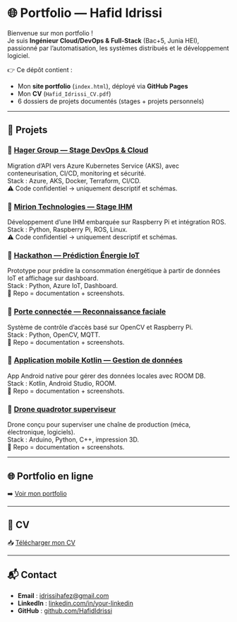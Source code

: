 # 🌐 Portfolio — Hafid Idrissi

Bienvenue sur mon portfolio !  
Je suis **Ingénieur Cloud/DevOps & Full-Stack** (Bac+5, Junia HEI), passionné par l’automatisation, les systèmes distribués et le développement logiciel.

👉 Ce dépôt contient :
- Mon **site portfolio** (`index.html`), déployé via **GitHub Pages**
- Mon **CV** (`Hafid_Idrissi_CV.pdf`)
- 6 dossiers de projets documentés (stages + projets personnels)

---

## 🚀 Projets

### 🔹 [Hager Group — Stage DevOps & Cloud](./hager-aks-poc/README.md)
Migration d’API vers Azure Kubernetes Service (AKS), avec conteneurisation, CI/CD, monitoring et sécurité.  
Stack : Azure, AKS, Docker, Terraform, CI/CD.  
⚠️ Code confidentiel → uniquement descriptif et schémas.

### 🔹 [Mirion Technologies — Stage IHM](./mirion-raspi-ihm/README.md)
Développement d’une IHM embarquée sur Raspberry Pi et intégration ROS.  
Stack : Python, Raspberry Pi, ROS, Linux.  
⚠️ Code confidentiel → uniquement descriptif et schémas.

### 🔹 [Hackathon — Prédiction Énergie IoT](./iot-energy-forecast/README.md)
Prototype pour prédire la consommation énergétique à partir de données IoT et affichage sur dashboard.  
Stack : Python, Azure IoT, Dashboard.  
📂 Repo = documentation + screenshots.

### 🔹 [Porte connectée — Reconnaissance faciale](./door-face-recognition/README.md)
Système de contrôle d’accès basé sur OpenCV et Raspberry Pi.  
Stack : Python, OpenCV, MQTT.  
📂 Repo = documentation + screenshots.

### 🔹 [Application mobile Kotlin — Gestion de données](./kotlin-data-manager/README.md)
App Android native pour gérer des données locales avec ROOM DB.  
Stack : Kotlin, Android Studio, ROOM.  
📂 Repo = documentation + screenshots.

### 🔹 [Drone quadrotor superviseur](./quadrotor-supervisor/README.md)
Drone conçu pour superviser une chaîne de production (méca, électronique, logiciels).  
Stack : Arduino, Python, C++, impression 3D.  
📂 Repo = documentation + screenshots.

---

## 🌐 Portfolio en ligne
➡️ [Voir mon portfolio](https://hafididrissi.github.io/portfolio/)  

---

## 📄 CV
📥 [Télécharger mon CV](./Hafid_Idrissi_CV.pdf)

---

## 📬 Contact
- **Email** : [idrissihafez@gmail.com](mailto:idrissihafez@gmail.com)  
- **LinkedIn** : [linkedin.com/in/your-linkedin](https://www.linkedin.com/in/hafid-idrissi/)  
- **GitHub** : [github.com/HafidIdrissi](https://github.com/HafidIdrissi)
